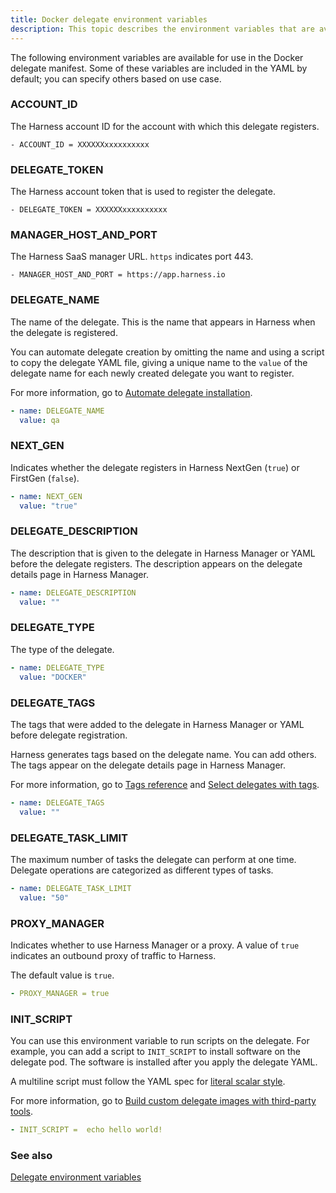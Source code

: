 ```yaml
---
title: Docker delegate environment variables
description: This topic describes the environment variables that are available for use with a Docker delegate. Some of these variables are included by default; you can specify others based on use case…
---
```



The following environment variables are available for use in the Docker delegate manifest. Some of these variables are included in the YAML by default; you can specify others based on use case.

### ACCOUNT_ID

The Harness account ID for the account with which this delegate registers.

```
- ACCOUNT_ID = XXXXXXxxxxxxxxxx
```

### DELEGATE_TOKEN

The Harness account token that is used to register the delegate.

```
- DELEGATE_TOKEN = XXXXXXxxxxxxxxxx
```

### MANAGER_HOST_AND_PORT

The Harness SaaS manager URL. `https` indicates port 443.

```
- MANAGER_HOST_AND_PORT = https://app.harness.io
```

### DELEGATE_NAME

The name of the delegate. This is the name that appears in Harness when the delegate is registered.

You can automate delegate creation by omitting the name and using a script to copy the delegate YAML file, giving a unique name to the `value` of the delegate name for each newly created delegate you want to register.

For more information, go to [Automate delegate installation](/docs/platform/delegates/install-delegates/automate-delegate-installation.md).

```yaml
- name: DELEGATE_NAME
  value: qa
```

### NEXT_GEN

Indicates whether the delegate registers in Harness NextGen (`true`) or FirstGen (`false`).

```yaml
- name: NEXT_GEN
  value: "true"
```

### DELEGATE_DESCRIPTION

The description that is given to the delegate in Harness Manager or YAML before the delegate registers. The description appears on the delegate details page in Harness Manager.

```yaml
- name: DELEGATE_DESCRIPTION
  value: ""
```

### DELEGATE_TYPE

The type of the delegate.

```yaml
- name: DELEGATE_TYPE
  value: "DOCKER"
```

### DELEGATE_TAGS

The tags that were added to the delegate in Harness Manager or YAML before delegate registration.

Harness generates tags based on the delegate name. You can add others. The tags appear on the delegate details page in Harness Manager.

For more information, go to [Tags reference](/docs/platform/references/tags-reference.md) and [Select delegates with tags](/docs/platform/delegates/manage-delegates/select-delegates-with-selectors.md).

```yaml
- name: DELEGATE_TAGS
  value: ""
```

### DELEGATE_TASK_LIMIT

The maximum number of tasks the delegate can perform at one time. Delegate operations are categorized as different types of tasks.

```yaml
- name: DELEGATE_TASK_LIMIT
  value: "50"
```

### PROXY_MANAGER

Indicates whether to use Harness Manager or a proxy. A value of `true` indicates an outbound proxy of traffic to Harness.

The default value is `true`.

```yaml
- PROXY_MANAGER = true
```

### INIT_SCRIPT

You can use this environment variable to run scripts on the delegate. For example, you can add a script to `INIT_SCRIPT` to install software on the delegate pod. The software is installed after you apply the delegate YAML.

A multiline script must follow the YAML spec for [literal scalar style](https://yaml.org/spec/1.2-old/spec.html#id2795688).

For more information, go to [Build custom delegate images with third-party tools](/docs/platform/delegates/install-delegates/build-custom-delegate-images-with-third-party-tools.md).

```yaml
- INIT_SCRIPT =  echo hello world!
```


### See also

[Delegate environment variables](/docs/platform/delegates/delegate-reference/delegate-environment-variables.md)
